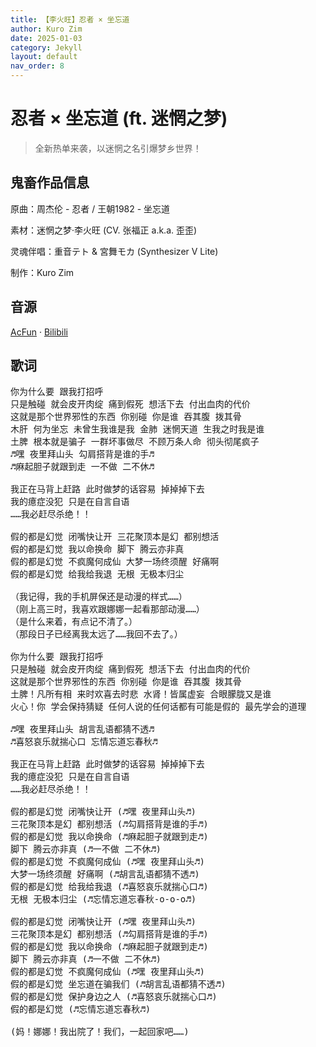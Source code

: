 ```yaml
---
title: 【李火旺】忍者 × 坐忘道
author: Kuro Zim
date: 2025-01-03
category: Jekyll
layout: default
nav_order: 8
---
```


# 忍者 × 坐忘道 (ft. 迷惘之梦)


> 全新热单来袭，以迷惘之名引爆梦乡世界！

## 鬼畜作品信息

原曲：周杰伦 - 忍者 / 王朝1982 - 坐忘道

素材：迷惘之梦·李火旺 (CV. 张福正 a.k.a. 歪歪)

灵魂伴唱：重音テト & 宮舞モカ (Synthesizer V Lite)

制作：Kuro Zim

## 音源

[AcFun](https://www.acfun.cn/v/ac46734926) · [Bilibili](https://www.bilibili.com/video/BV1GW61YxEB3)

## 歌词

<pre>
你为什么要 跟我打招呼
只是触碰 就会皮开肉绽 痛到假死 想活下去 付出血肉的代价
这就是那个世界邪性的东西 你别碰 你是谁 吞其腹 拨其骨
木肝 何为坐忘 未曾生我谁是我 金肺 迷惘天道 生我之时我是谁
土脾 根本就是骗子 一群坏事做尽 不顾万条人命 彻头彻尾疯子
♬嘿 夜里拜山头 勾肩搭背是谁的手♬
♬麻起胆子就跟到走 一不做 二不休♬

我正在马背上赶路 此时做梦的话容易 掉掉掉下去
我的癔症没犯 只是在自言自语
……我必赶尽杀绝！！

假的都是幻觉 闭嘴快让开 三花聚顶本是幻 都别想活
假的都是幻觉 我以命换命 脚下 腾云亦非真
假的都是幻觉 不疯魔何成仙 大梦一场终须醒 好痛啊
假的都是幻觉 给我给我退 无根 无极本归尘

（我记得，我的手机屏保还是动漫的样式……）
（刚上高三时，我喜欢跟娜娜一起看那部动漫……）
（是什么来着，有点记不清了。）
（那段日子已经离我太远了……我回不去了。）

你为什么要 跟我打招呼
只是触碰 就会皮开肉绽 痛到假死 想活下去 付出血肉的代价
这就是那个世界邪性的东西 你别碰 你是谁 吞其腹 拨其骨
土脾！凡所有相 来时欢喜去时悲 水肾！皆属虚妄 合眼朦胧又是谁
火心！你 学会保持猜疑 任何人说的任何话都有可能是假的 最先学会的道理

♬嘿 夜里拜山头 胡言乱语都猜不透♬
♬喜怒哀乐就揣心口 忘情忘道忘春秋♬

我正在马背上赶路 此时做梦的话容易 掉掉掉下去
我的癔症没犯 只是在自言自语
……我必赶尽杀绝！！

假的都是幻觉 闭嘴快让开 (♬嘿 夜里拜山头♬)
三花聚顶本是幻 都别想活 (♬勾肩搭背是谁的手♬)
假的都是幻觉 我以命换命 (♬麻起胆子就跟到走♬)
脚下 腾云亦非真 (♬一不做 二不休♬)
假的都是幻觉 不疯魔何成仙 (♬嘿 夜里拜山头♬)
大梦一场终须醒 好痛啊 (♬胡言乱语都猜不透♬)
假的都是幻觉 给我给我退 (♬喜怒哀乐就揣心口♬)
无根 无极本归尘 (♬忘情忘道忘春秋-o-o-o♬)

假的都是幻觉 闭嘴快让开 (♬嘿 夜里拜山头♬)
三花聚顶本是幻 都别想活 (♬勾肩搭背是谁的手♬)
假的都是幻觉 我以命换命 (♬麻起胆子就跟到走♬)
脚下 腾云亦非真 (♬一不做 二不休♬) 
假的都是幻觉 不疯魔何成仙 (♬嘿 夜里拜山头♬)
假的都是幻觉 坐忘道在骗我们 (♬胡言乱语都猜不透♬)
假的都是幻觉 保护身边之人 (♬喜怒哀乐就揣心口♬)
假的都是幻觉 (♬忘情忘道忘春秋♬)

(妈！娜娜！我出院了！我们，一起回家吧……)</pre>